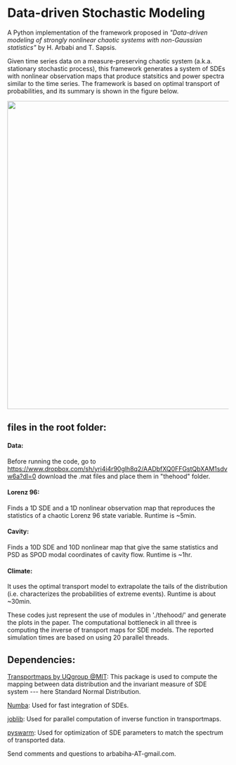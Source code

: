 # Data-driven Stochastic Modeling
A Python implementation of the framework proposed in  *"Data-driven modeling of strongly nonlinear chaotic systems with non-Gaussian statistics"*
 by H. Arbabi and T. Sapsis.
 
Given time series data on a measure-preserving chaotic system (a.k.a. stationary stochastic process), this framework generates a system of SDEs with nonlinear observation maps that produce statsitics and power spectra similar to the time series. The framework is based on optimal transport of probabilities, and its summary is shown in the figure below.

<img src="https://github.com/arbabiha/StochasticModelingwData/blob/master/thehood/FrameworkSketch.png" width="700">

## files in the root folder:

#### Data: 
Before running the code, go to https://www.dropbox.com/sh/yri4i4r90glh8q2/AADbfXQ0FFGstQbXAM1sdvw6a?dl=0 download the .mat files and place them in "thehood" folder.

#### Lorenz 96: 
Finds a 1D SDE and a 1D nonlinear observation map that reproduces the statistics of a chaotic Lorenz 96 state variable. Runtime is ~5min.

#### Cavity: 
Finds a 10D SDE and 10D nonlinear map that give the same statistics and PSD as SPOD modal coordinates of cavity flow. Runtime is ~1hr.

#### Climate: 
It uses the optimal transport model to extrapolate the tails of the distribution (i.e. characterizes the probabilities of extreme events). Runtime is about ~30min.

These codes just represent the use of modules in './thehood/' and generate the plots in the paper. The computational bottleneck in all three is computing the inverse of transport maps for SDE models. The reported simulation times are based on using 20 parallel threads.

## Dependencies:

[Transportmaps by UQgroup @MIT](https://transportmaps.mit.edu/docs/): This package is used to compute the mapping between data distribution and the invariant measure of SDE system --- here Standard Normal Distribution.

[Numba](https://numba.pydata.org/): Used for fast integration of SDEs.

[joblib](https://joblib.readthedocs.io/en/latest/): Used for parallel computation of inverse function in transportmaps.

[pyswarm](https://pythonhosted.org/pyswarm/): Used for optimization of SDE parameters to match the spectrum of transported data.

Send comments and questions to arbabiha-AT-gmail.com.

